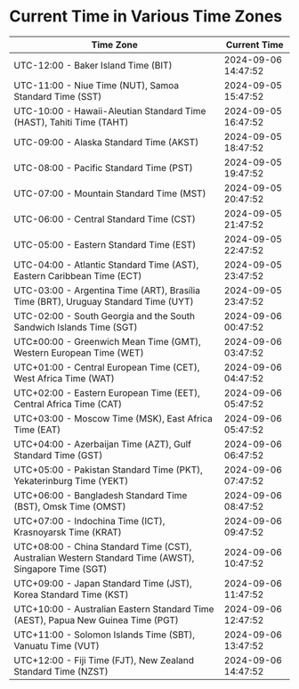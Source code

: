# Current Time in Various Time Zones

| Time Zone | Current Time |
|-----------|--------------|
| UTC-12:00 - Baker Island Time (BIT) | 2024-09-06 14:47:52 |
| UTC-11:00 - Niue Time (NUT), Samoa Standard Time (SST) | 2024-09-05 15:47:52 |
| UTC-10:00 - Hawaii-Aleutian Standard Time (HAST), Tahiti Time (TAHT) | 2024-09-05 16:47:52 |
| UTC-09:00 - Alaska Standard Time (AKST) | 2024-09-05 18:47:52 |
| UTC-08:00 - Pacific Standard Time (PST) | 2024-09-05 19:47:52 |
| UTC-07:00 - Mountain Standard Time (MST) | 2024-09-05 20:47:52 |
| UTC-06:00 - Central Standard Time (CST) | 2024-09-05 21:47:52 |
| UTC-05:00 - Eastern Standard Time (EST) | 2024-09-05 22:47:52 |
| UTC-04:00 - Atlantic Standard Time (AST), Eastern Caribbean Time (ECT) | 2024-09-05 23:47:52 |
| UTC-03:00 - Argentina Time (ART), Brasília Time (BRT), Uruguay Standard Time (UYT) | 2024-09-05 23:47:52 |
| UTC-02:00 - South Georgia and the South Sandwich Islands Time (SGT) | 2024-09-06 00:47:52 |
| UTC±00:00 - Greenwich Mean Time (GMT), Western European Time (WET) | 2024-09-06 03:47:52 |
| UTC+01:00 - Central European Time (CET), West Africa Time (WAT) | 2024-09-06 04:47:52 |
| UTC+02:00 - Eastern European Time (EET), Central Africa Time (CAT) | 2024-09-06 05:47:52 |
| UTC+03:00 - Moscow Time (MSK), East Africa Time (EAT) | 2024-09-06 05:47:52 |
| UTC+04:00 - Azerbaijan Time (AZT), Gulf Standard Time (GST) | 2024-09-06 06:47:52 |
| UTC+05:00 - Pakistan Standard Time (PKT), Yekaterinburg Time (YEKT) | 2024-09-06 07:47:52 |
| UTC+06:00 - Bangladesh Standard Time (BST), Omsk Time (OMST) | 2024-09-06 08:47:52 |
| UTC+07:00 - Indochina Time (ICT), Krasnoyarsk Time (KRAT) | 2024-09-06 09:47:52 |
| UTC+08:00 - China Standard Time (CST), Australian Western Standard Time (AWST), Singapore Time (SGT) | 2024-09-06 10:47:52 |
| UTC+09:00 - Japan Standard Time (JST), Korea Standard Time (KST) | 2024-09-06 11:47:52 |
| UTC+10:00 - Australian Eastern Standard Time (AEST), Papua New Guinea Time (PGT) | 2024-09-06 12:47:52 |
| UTC+11:00 - Solomon Islands Time (SBT), Vanuatu Time (VUT) | 2024-09-06 13:47:52 |
| UTC+12:00 - Fiji Time (FJT), New Zealand Standard Time (NZST) | 2024-09-06 14:47:52 |
